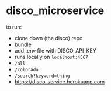 # disco_microservice

to run: 

* clone down (the disco) repo
* bundle
* add .env file with DISCO_API_KEY
* runs locally on `localhost:4567`
* `/all`
* `/colorado`
* `/search?keyword=thing`
* https://disco-service.herokuapp.com
